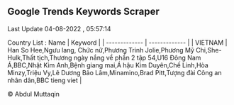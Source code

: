 

## Google Trends Keywords Scraper 
 
Last Update 04-08-2022 , 05:57:14

Country List :
 Name  | Keyword |
| ------------- | ------------- |
| VIETNAM | Han So Hee,Ngưu lang, Chức nữ,Phương Trinh Jolie,Phương Mỹ Chi,She-Hulk,Thất tịch,Thương ngày nắng về phần 2 tập 54,U16 Đông Nam Á,BBC,Nhật Kim Anh,Bệnh giang mai,Á hậu Kim Duyên,Chế Linh,Hòa Minzy,Triệu Vy,Lê Dương Bảo Lâm,Minamino,Brad Pitt,Tượng đài Công an nhân dân,BBC tieng viet |



© Abdul Muttaqin 
